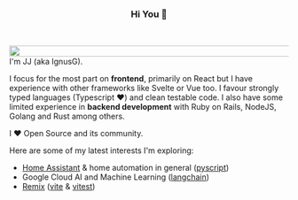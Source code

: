 <div>
  <h3 align="center">Hi You 👋</h3>
  <br />
</div>

<!-- Just a blank png as an aligned spacer for mobile screens -->
<a href="#"><img align="left" height="20" width="10000" src="https://upload.wikimedia.org/wikipedia/commons/4/48/BLANK_ICON.png" /></a>

I'm JJ (aka IgnusG).

I focus for the most part on <strong>frontend</strong>, primarily on React but I have experience with other frameworks like Svelte or Vue too. I favour strongly typed languages (Typescript ❤) and clean testable code. I also have some limited experience in <strong>backend development</strong> with Ruby on Rails, NodeJS, Golang and Rust among others.

I ❤ Open Source and its community.
<!-- If you've made it this far, here is a cookie for you 🍪 --> 

Here are some of my latest interests I'm exploring:
- [Home Assistant](https://www.home-assistant.io/) & home automation in general ([pyscript](https://github.com/custom-components/pyscript/tree/master))
- Google Cloud AI and Machine Learning ([langchain](https://www.langchain.com/))
- [Remix](https://remix.run/) ([vite](https://vitejs.dev/) & [vitest](https://vitest.dev/))
